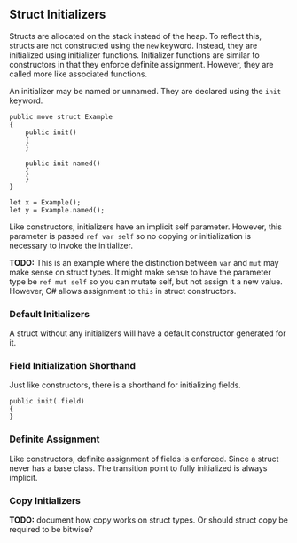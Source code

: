 ## Struct Initializers

Structs are allocated on the stack instead of the heap. To reflect this, structs are not constructed using the `new` keyword. Instead, they are initialized using initializer functions. Initializer functions are similar to constructors in that they enforce definite assignment. However, they are called more like associated functions.

An initializer may be named or unnamed. They are declared using the `init` keyword.

```adamant
public move struct Example
{
    public init()
    {
    }

    public init named()
    {
    }
}

let x = Example();
let y = Example.named();
```

Like constructors, initializers have an implicit self parameter. However, this parameter is passed `ref var self` so no copying or initialization is necessary to invoke the initializer.

**TODO:** This is an example where the distinction between `var` and `mut` may make sense on struct types. It might make sense to have the parameter type be `ref mut self` so you can mutate self, but not assign it a new value. However, C# allows assignment to `this` in struct constructors.

### Default Initializers

A struct without any initializers will have a default constructor generated for it.

### Field Initialization Shorthand

Just like constructors, there is a shorthand for initializing fields.

```adamant
public init(.field)
{
}
```

### Definite Assignment

Like constructors, definite assignment of fields is enforced. Since a struct never has a base class. The transition point to fully initialized is always implicit.

### Copy Initializers

**TODO:** document how copy works on struct types. Or should struct copy be required to be bitwise?
